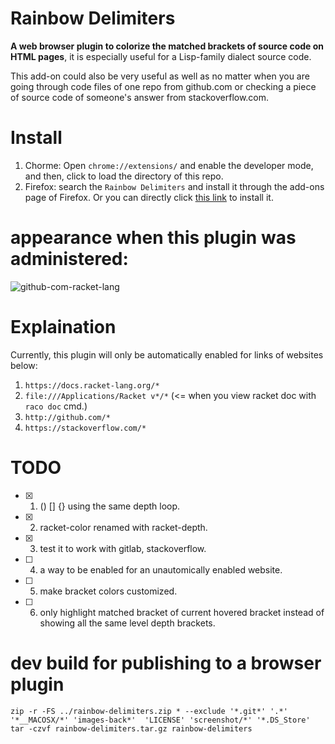 # Rainbow Delimiters
<strong>A web browser plugin to colorize the matched brackets of source code on HTML pages</strong>, it is especially useful for a Lisp-family dialect source code.

This add-on could also be very useful as well as no matter when you are going through code files of one repo from github.com or checking a piece of source code of someone's answer from stackoverflow.com.

# Install
1. Chorme: Open `chrome://extensions/` and enable the developer mode, and then, click to load the directory of this repo.
2. Firefox: search the `Rainbow Delimiters` and install it through the add-ons page of Firefox. Or you can directly click [this link](https://addons.mozilla.org/zh-CN/firefox/addon/rainbow-delimiters) to install it.


# appearance when this plugin was administered:
![github-com-racket-lang](https://raw.githubusercontent.com/yanyingwang/rainbow-delimiters/main/screenshot/github-com.gif)


# Explaination
Currently, this plugin will only be automatically enabled for links of websites below:
1. `https://docs.racket-lang.org/*`
2. `file:///Applications/Racket v*/*` (<= when you view racket doc with `raco doc` cmd.)
3. `http://github.com/*`
4. `https://stackoverflow.com/*`


# TODO
- [x] 1. () [] {} using the same depth loop.
- [x] 2. racket-color renamed with racket-depth.
- [x] 3. test it to work with gitlab, stackoverflow.
- [ ] 4. a way to be enabled for an unautomically enabled website.
- [ ] 5. make bracket colors customized.
- [ ] 6. only highlight matched bracket of current hovered bracket instead of showing all the same level depth brackets.


# dev build for publishing to a browser plugin
~~~shell
zip -r -FS ../rainbow-delimiters.zip * --exclude '*.git*' '.*' '*__MACOSX/*' 'images-back*'  'LICENSE' 'screenshot/*' '*.DS_Store'
tar -czvf rainbow-delimiters.tar.gz rainbow-delimiters
~~~
